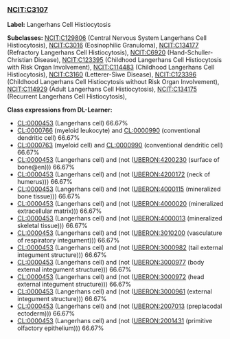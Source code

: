 
### [NCIT:C3107](http://purl.obolibrary.org/obo/NCIT_C3107)
**Label:** Langerhans Cell Histiocytosis

**Subclasses:** [NCIT:C129806](http://purl.obolibrary.org/obo/NCIT_C129806) (Central Nervous System Langerhans Cell Histiocytosis), [NCIT:C3016](http://purl.obolibrary.org/obo/NCIT_C3016) (Eosinophilic Granuloma), [NCIT:C134177](http://purl.obolibrary.org/obo/NCIT_C134177) (Refractory Langerhans Cell Histiocytosis), [NCIT:C6920](http://purl.obolibrary.org/obo/NCIT_C6920) (Hand-Schuller-Christian Disease), [NCIT:C123395](http://purl.obolibrary.org/obo/NCIT_C123395) (Childhood Langerhans Cell Histiocytosis with Risk Organ Involvement), [NCIT:C114483](http://purl.obolibrary.org/obo/NCIT_C114483) (Childhood Langerhans Cell Histiocytosis), [NCIT:C3160](http://purl.obolibrary.org/obo/NCIT_C3160) (Letterer-Siwe Disease), [NCIT:C123396](http://purl.obolibrary.org/obo/NCIT_C123396) (Childhood Langerhans Cell Histiocytosis without Risk Organ Involvement), [NCIT:C114929](http://purl.obolibrary.org/obo/NCIT_C114929) (Adult Langerhans Cell Histiocytosis), [NCIT:C134175](http://purl.obolibrary.org/obo/NCIT_C134175) (Recurrent Langerhans Cell Histiocytosis), 

**Class expressions from DL-Learner:**

- [CL:0000453](http://purl.obolibrary.org/obo/CL_0000453) (Langerhans cell) 66.67%
- [CL:0000766](http://purl.obolibrary.org/obo/CL_0000766) (myeloid leukocyte) and [CL:0000990](http://purl.obolibrary.org/obo/CL_0000990) (conventional dendritic cell) 66.67%
- [CL:0000763](http://purl.obolibrary.org/obo/CL_0000763) (myeloid cell) and [CL:0000990](http://purl.obolibrary.org/obo/CL_0000990) (conventional dendritic cell) 66.67%
- [CL:0000453](http://purl.obolibrary.org/obo/CL_0000453) (Langerhans cell) and (not ([UBERON:4200230](http://purl.obolibrary.org/obo/UBERON_4200230) (surface of bone@en))) 66.67%
- [CL:0000453](http://purl.obolibrary.org/obo/CL_0000453) (Langerhans cell) and (not ([UBERON:4200172](http://purl.obolibrary.org/obo/UBERON_4200172) (neck of humerus))) 66.67%
- [CL:0000453](http://purl.obolibrary.org/obo/CL_0000453) (Langerhans cell) and (not ([UBERON:4000115](http://purl.obolibrary.org/obo/UBERON_4000115) (mineralized bone tissue))) 66.67%
- [CL:0000453](http://purl.obolibrary.org/obo/CL_0000453) (Langerhans cell) and (not ([UBERON:4000020](http://purl.obolibrary.org/obo/UBERON_4000020) (mineralized extracellular matrix))) 66.67%
- [CL:0000453](http://purl.obolibrary.org/obo/CL_0000453) (Langerhans cell) and (not ([UBERON:4000013](http://purl.obolibrary.org/obo/UBERON_4000013) (mineralized skeletal tissue))) 66.67%
- [CL:0000453](http://purl.obolibrary.org/obo/CL_0000453) (Langerhans cell) and (not ([UBERON:3010200](http://purl.obolibrary.org/obo/UBERON_3010200) (vasculature of respiratory integument))) 66.67%
- [CL:0000453](http://purl.obolibrary.org/obo/CL_0000453) (Langerhans cell) and (not ([UBERON:3000982](http://purl.obolibrary.org/obo/UBERON_3000982) (tail external integument structure))) 66.67%
- [CL:0000453](http://purl.obolibrary.org/obo/CL_0000453) (Langerhans cell) and (not ([UBERON:3000977](http://purl.obolibrary.org/obo/UBERON_3000977) (body external integument structure))) 66.67%
- [CL:0000453](http://purl.obolibrary.org/obo/CL_0000453) (Langerhans cell) and (not ([UBERON:3000972](http://purl.obolibrary.org/obo/UBERON_3000972) (head external integument structure))) 66.67%
- [CL:0000453](http://purl.obolibrary.org/obo/CL_0000453) (Langerhans cell) and (not ([UBERON:3000961](http://purl.obolibrary.org/obo/UBERON_3000961) (external integument structure))) 66.67%
- [CL:0000453](http://purl.obolibrary.org/obo/CL_0000453) (Langerhans cell) and (not ([UBERON:2007013](http://purl.obolibrary.org/obo/UBERON_2007013) (preplacodal ectoderm))) 66.67%
- [CL:0000453](http://purl.obolibrary.org/obo/CL_0000453) (Langerhans cell) and (not ([UBERON:2001431](http://purl.obolibrary.org/obo/UBERON_2001431) (primitive olfactory epithelium))) 66.67%


